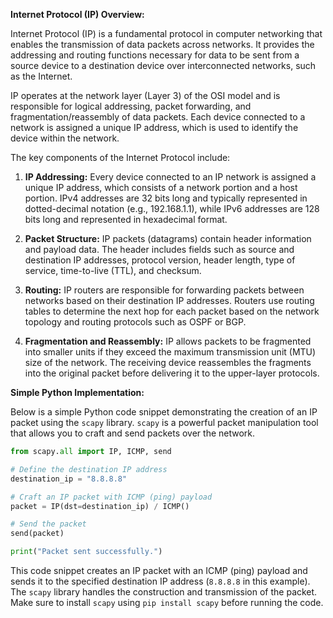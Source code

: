 **Internet Protocol (IP) Overview:**

Internet Protocol (IP) is a fundamental protocol in computer networking that enables the transmission of data packets across networks. It provides the addressing and routing functions necessary for data to be sent from a source device to a destination device over interconnected networks, such as the Internet.

IP operates at the network layer (Layer 3) of the OSI model and is responsible for logical addressing, packet forwarding, and fragmentation/reassembly of data packets. Each device connected to a network is assigned a unique IP address, which is used to identify the device within the network.

The key components of the Internet Protocol include:

1. **IP Addressing:** Every device connected to an IP network is assigned a unique IP address, which consists of a network portion and a host portion. IPv4 addresses are 32 bits long and typically represented in dotted-decimal notation (e.g., 192.168.1.1), while IPv6 addresses are 128 bits long and represented in hexadecimal format.

2. **Packet Structure:** IP packets (datagrams) contain header information and payload data. The header includes fields such as source and destination IP addresses, protocol version, header length, type of service, time-to-live (TTL), and checksum.

3. **Routing:** IP routers are responsible for forwarding packets between networks based on their destination IP addresses. Routers use routing tables to determine the next hop for each packet based on the network topology and routing protocols such as OSPF or BGP.

4. **Fragmentation and Reassembly:** IP allows packets to be fragmented into smaller units if they exceed the maximum transmission unit (MTU) size of the network. The receiving device reassembles the fragments into the original packet before delivering it to the upper-layer protocols.

**Simple Python Implementation:**

Below is a simple Python code snippet demonstrating the creation of an IP packet using the `scapy` library. `scapy` is a powerful packet manipulation tool that allows you to craft and send packets over the network.

```python
from scapy.all import IP, ICMP, send

# Define the destination IP address
destination_ip = "8.8.8.8"

# Craft an IP packet with ICMP (ping) payload
packet = IP(dst=destination_ip) / ICMP()

# Send the packet
send(packet)

print("Packet sent successfully.")
```

This code snippet creates an IP packet with an ICMP (ping) payload and sends it to the specified destination IP address (`8.8.8.8` in this example). The `scapy` library handles the construction and transmission of the packet. Make sure to install `scapy` using `pip install scapy` before running the code.